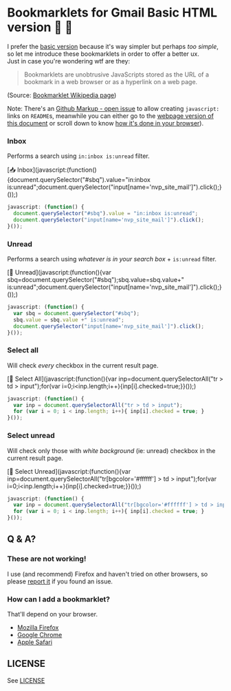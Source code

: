 # Bookmarklets for Gmail Basic HTML version :email: :dash:

I prefer the [basic version](https://mail.google.com/?ui=html) because it's way simpler but perhaps _too simple_, so let me introduce these bookmarklets in order to offer a better ux.  
Just in case you're wondering wtf are they:

> Bookmarklets are unobtrusive JavaScripts stored as the URL of a bookmark in a web browser or as a hyperlink on a web page.

(Source: [Bookmarklet Wikipedia page](https://en.wikipedia.org/wiki/Bookmarklet))

Note: There's an [Github Markup - open issue](https://github.com/github/markup/issues/79) to allow creating `javascript:` links on `README`s, meanwhile you can either go to the [webpage version of this document](https://cyberpunk.net.ar/gmail-basic-html-bookmarklets/) or scroll down to know [how it's done in your browser](https://cyberpunk.net.ar/gmail-basic-html-bookmarklets/#how-do-i)).

### Inbox

Performs a search using `in:inbox is:unread` filter.  

[📥 Inbox](javascript:(function(){document.querySelector("#sbq").value="in:inbox is:unread";document.querySelector("input[name='nvp_site_mail']").click();}());)

```javascript
javascript: (function() {
  document.querySelector("#sbq").value = "in:inbox is:unread";
  document.querySelector("input[name='nvp_site_mail']").click();
}());
``` 

### Unread

Performs a search using _whatever is in your search box_ + `is:unread` filter.  

[📩 Unread](javascript:(function(){var sbq=document.querySelector("#sbq");sbq.value=sbq.value+" is:unread";document.querySelector("input[name='nvp_site_mail']").click();}());)

```javascript
javascript: (function() {
  var sbq = document.querySelector("#sbq");
  sbq.value = sbq.value +" is:unread";
  document.querySelector("input[name='nvp_site_mail']").click();
}());
``` 

### Select all

Will check _every_ checkbox in the current result page.

[📕 Select All](javascript:(function(){var inp=document.querySelectorAll("tr > td > input");for(var i=0;i<inp.length;i++){inp[i].checked=true;}}());)

```javascript
javascript: (function() {
  var inp = document.querySelectorAll("tr > td > input");
  for (var i = 0; i < inp.length; i++){ inp[i].checked = true; }
}());
``` 

### Select unread

Will check only those with _white background_ (ie: unread) checkbox in the current result page.

[📗 Select Unread](javascript:(function(){var inp=document.querySelectorAll("tr[bgcolor='#ffffff'] > td > input");for(var i=0;i<inp.length;i++){inp[i].checked=true;}}());)

```javascript
javascript: (function() {
  var inp = document.querySelectorAll("tr[bgcolor='#ffffff'] > td > input");
  for (var i = 0; i < inp.length; i++){ inp[i].checked = true; }
}());
``` 

## Q & A?

### These are not working! 

I use (and recommend) Firefox and haven't tried on other browsers, so please [report it](https://github.com/lvm/gmail-basic-html-bookmarklets/issues) if you found an issue.

### How can I add a bookmarklet?

That'll depend on your browser.

* [Mozilla Firefox](https://support.mozilla.org/en-US/kb/bookmarklets-perform-common-web-page-tasks)
* [Google Chrome](https://support.google.com/chrome/answer/188842?co=GENIE.Platform%3DDesktop&hl=en)
* [Apple Safari](https://support.apple.com/guide/safari/bookmark-webpages-that-you-want-to-revisit-ibrw1039/mac)


## LICENSE

See [LICENSE](LICENSE)
